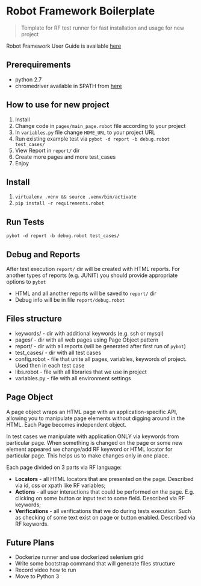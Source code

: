 # Robot Framework Boilerplate

> Template for RF test runner for fast installation and usage for new project

Robot Framework User Guide is available [here](http://robotframework.org/robotframework/2.8.6/RobotFrameworkUserGuide.html)

## Prerequirements

- python 2.7
- chromedriver available in $PATH from [here](http://chromedriver.chromium.org/)

## How to use for new project

1. Install
2. Change code in `pages/main_page.robot` file according to your project
3. In `variables.py` file change `HOME_URL` to your project URL
4. Run existing example test via `pybot -d report -b debug.robot test_cases/`
5. View Report in `report/` dir
6. Create more pages and more test_cases
7. Enjoy

## Install

1. `virtualenv .venv && source .venv/bin/activate`
2. `pip install -r requirements.robot`

## Run Tests
`pybot -d report -b debug.robot test_cases/`

## Debug and Reports 

After test execution `report/` dir will be created with HTML reports. For another types of reports (e.g. JUNIT) you should provide appropriate options to `pybot`

- HTML and all another reports will be saved to `report/` dir
- Debug info will be in file `report/debug.robot`

## Files structure

* keywords/ - dir with additional keywords (e.g. ssh or mysql)
* pages/ - dir with all web pages using Page Object pattern
* report/ - dir with all reports (will be generated after first run of `pybot`)
* test_cases/ - dir with all test cases
* config.robot - file that unite all pages, variables, keywords of project. Used then in each test case
* libs.robot - file with all libraries that we use in project
* variables.py - file with all environment settings

## Page Object

A page object wraps an HTML page with an application-specific API, allowing you to manipulate page elements without digging around in the HTML. Each Page becomes independent object.

In test cases we manipulate with application ONLY via keywords from particular page. When something is changed on the page or some new element appeared we change/add RF keyword or HTML locator for particular page. This helps us to make changes only in one place.

Each page divided on 3 parts via RF language:

- **Locators** - all HTML locators that are presented on the page. Described via id, css or xpath like RF variables;
- **Actions** - all user interactions that could be performed on the page. E.g. clicking on some button or input text to some field. Described via RF keywords;
- **Verifications** - all verifications that we do during tests execution. Such as checking of some text exist on page or button enabled. Described via RF keywords.

## Future Plans

- Dockerize runner and use dockerized selenium grid
- Write some bootstrap command that will generate files structure
- Record video how to run
- Move to Python 3


